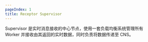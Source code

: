 ```yaml
---
pageIndex: 1
title: Receptor Supervisor
---
```


Supervisor 是实时消息接收的中心节点，使用一套负载均衡系统管理所有 Worker 并接收由其返回的实时数据，同时负责将数据传递至 CNS。

<select-button title="通信" description="了解 Supervisor 如何与 Worker 通信。" href="/VNerve/Inside/Processor/Supervisor/Communication.html"></select-button>

<select-button title="Income" description="了解 Supervisor 如何处理 Worker 传来的消息。" href="/VNerve/Inside/Processor/Supervisor/Income.html"></select-button>

<select-button title="负载均衡" description="了解 Supervisor 负载均衡系统的原理。" href="/VNerve/Inside/Processor/Supervisor/LoadBalance.html"></select-button>
